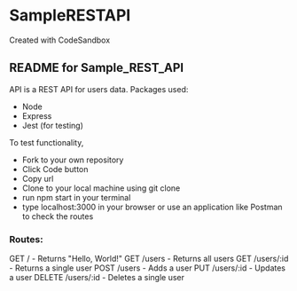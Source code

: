 # SampleRESTAPI
Created with CodeSandbox

## README for Sample_REST_API
 API is a REST API for users data.
Packages used:
- Node
- Express
- Jest (for testing)

To test functionality,
 - Fork to your own repository
- Click Code button 
- Copy url
- Clone to your local machine using git clone 
- run npm start in your terminal
- type localhost:3000 in your browser or use an application like Postman to check the routes

### Routes:
GET / -  Returns "Hello, World!"
GET /users - Returns all users
GET /users/:id - Returns a single user
POST /users - Adds a user
PUT /users/:id - Updates a user
DELETE /users/:id - Deletes a single user

